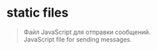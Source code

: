# static files
> Файл JavaScript для отправки сообщений.<br/>
> JavaScript file for sending messages.
